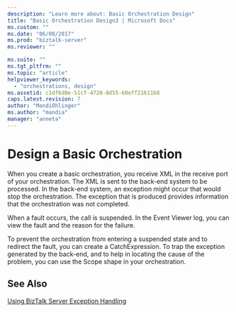 ```yaml
---
description: "Learn more about: Basic Orchestration Design"
title: "Basic Orchestration Design3 | Microsoft Docs"
ms.custom: ""
ms.date: "06/08/2017"
ms.prod: "biztalk-server"
ms.reviewer: ""

ms.suite: ""
ms.tgt_pltfrm: ""
ms.topic: "article"
helpviewer_keywords: 
  - "orchestrations, design"
ms.assetid: c1df6d0e-51cf-4728-8d55-60eff21611b8
caps.latest.revision: 7
author: "MandiOhlinger"
ms.author: "mandia"
manager: "anneta"
---
```

# Design a Basic Orchestration
When you create a basic orchestration, you receive XML in the receive port of your orchestration. The XML is sent to the back-end system to be processed. In the back-end system, an exception might occur that would stop the orchestration. The exception that is produced provides information that the orchestration was not completed.  
  
 When a fault occurs, the call is suspended. In the Event Viewer log, you can view the fault and the reason for the failure.  
  
 To prevent the orchestration from entering a suspended state and to redirect the fault, you can create a CatchExpression. To trap the exception generated by the back-end, and to help in locating the cause of the problem, you can use the Scope shape in your orchestration.  
  
## See Also  
 [Using BizTalk Server Exception Handling](../core/using-biztalk-server-exception-handling5.md)
